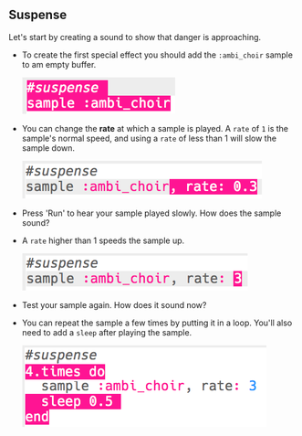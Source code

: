 ## Suspense

Let's start by creating a sound to show that danger is approaching.

+ To create the first special effect you should add the `:ambi_choir` sample to am empty buffer.
    
    ![スクリーンショット](images/effects-suspense-sample.png)

+ You can change the **rate** at which a sample is played. A `rate` of `1` is the sample's normal speed, and using a `rate` of less than 1 will slow the sample down.
    
    ![スクリーンショット](images/effects-suspense-rate-low.png)

+ Press 'Run' to hear your sample played slowly. How does the sample sound?

+ A `rate` higher than 1 speeds the sample up.
    
    ![スクリーンショット](images/effects-suspense-rate-high.png)

+ Test your sample again. How does it sound now?

+ You can repeat the sample a few times by putting it in a loop. You'll also need to add a `sleep` after playing the sample.
    
    ![スクリーンショット](images/effects-suspense-repeat.png)